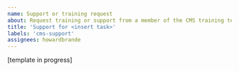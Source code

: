```yaml
---
name: Support or training request
about: Request training or support from a member of the CMS training team.
title: 'Support for <insert task>'
labels: 'cms-support'
assignees: howardbrande
---
```


[template in progress]

